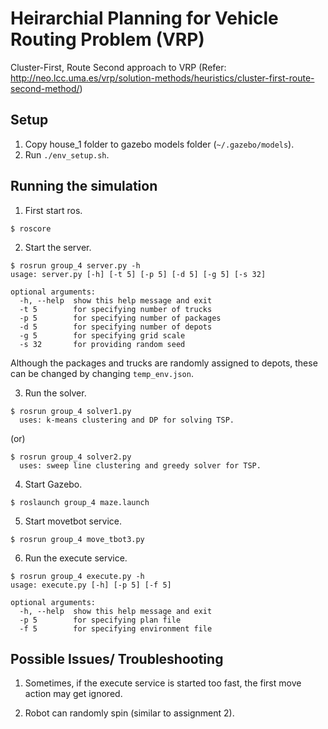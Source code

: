 # Heirarchial Planning for Vehicle Routing Problem (VRP)

Cluster-First, Route Second approach to VRP
(Refer: http://neo.lcc.uma.es/vrp/solution-methods/heuristics/cluster-first-route-second-method/)

## Setup
1. Copy house_1 folder to gazebo models folder (`~/.gazebo/models`).
2. Run `./env_setup.sh`.

## Running the simulation

1. First start ros.
```
$ roscore
```

2. Start the server.
```
$ rosrun group_4 server.py -h
usage: server.py [-h] [-t 5] [-p 5] [-d 5] [-g 5] [-s 32]

optional arguments:
  -h, --help  show this help message and exit
  -t 5        for specifying number of trucks
  -p 5        for specifying number of packages
  -d 5        for specifying number of depots
  -g 5        for specifying grid scale
  -s 32       for providing random seed
```
  Although the packages and trucks are randomly assigned to depots, these can be changed by changing `temp_env.json`.
  
3. Run the solver.
```
$ rosrun group_4 solver1.py
  uses: k-means clustering and DP for solving TSP.
```
(or)
```
$ rosrun group_4 solver2.py
  uses: sweep line clustering and greedy solver for TSP.
```

4. Start Gazebo.
```
$ roslaunch group_4 maze.launch
```

5. Start movetbot service.
```
$ rosrun group_4 move_tbot3.py
```

6. Run the execute service.
```
$ rosrun group_4 execute.py -h
usage: execute.py [-h] [-p 5] [-f 5]

optional arguments:
  -h, --help  show this help message and exit
  -p 5        for specifying plan file
  -f 5        for specifying environment file
```

## Possible Issues/ Troubleshooting

1. Sometimes, if the execute service is started too fast, the first move action may get ignored.

2. Robot can randomly spin (similar to assignment 2).
